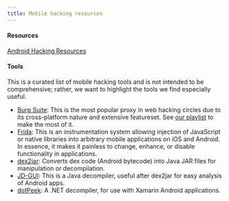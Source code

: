 ```yaml
---
title: Mobile hacking resources
---
```

#### Resources

[Android Hacking Resources](/android_hacking)

#### Tools

This is a curated list of mobile hacking tools and is not intended to be comprehensive; rather, we want to highlight the tools we find especially useful.

<ul>
	<li><a href="https://portswigger.net/burp">Burp Suite</a>: This is the most popular proxy in web hacking circles due to its cross-platform nature and extensive featureset. See <a href="playlists/burp_suite">our playlist</a> to make the most of it.</li>
	<li><a href="https://www.frida.re/">Frida</a>: This is an instrumentation system allowing injection of JavaScript or native libraries into arbitrary mobile applications on iOS and Android. In essence, it makes it painless to change, enhance, or disable functionality in applications.</li>
	<li><a href="https://github.com/pxb1988/dex2jar">dex2jar</a>: Converts dex code (Android bytecode) into Java JAR files for manipulation or decompilation.</li>
	<li><a href="http://jd.benow.ca/">JD-GUI</a>: This is a Java decompiler, useful after dex2jar for easy analysis of Android apps.</li>
	<li><a href="https://www.jetbrains.com/decompiler/">dotPeek</a>: A .NET decompiler, for use with Xamarin Android applications.</li>
</ul>

